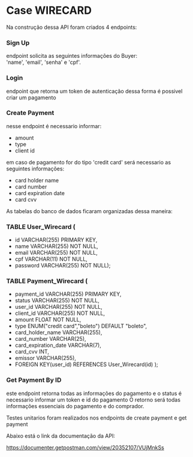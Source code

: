 # Case WIRECARD

Na construção dessa API foram criados 4 endpoints:
### Sign Up ### 
endpoint solicita as seguintes informações do Buyer:  
'name', 'email', 'senha' e  'cpf'. 
### Login ###
endpoint que retorna um token de autenticação
dessa forma é possivel criar um pagamento 
### Create Payment ###
nesse endpoint é necessario informar:
- amount
- type
- client id 

em caso de pagamento for do tipo 'credit card' será necessario as seguintes informações:
 - card holder name
 - card number
 - card expiration date
 - card cvv

 As tabelas do banco de dados ficaram organizadas dessa maneira:

### TABLE User_Wirecard (
- id VARCHAR(255) PRIMARY KEY,
- name VARCHAR(255) NOT NULL,
- email VARCHAR(255) NOT NULL,
- cpf VARCHAR(11) NOT NULL,
- password VARCHAR(255) NOT NULL);
### TABLE Payment_Wirecard (
- payment_id VARCHAR(255) PRIMARY KEY,
- status VARCHAR(255) NOT NULL,
- user_id VARCHAR(255) NOT NULL,
- client_id VARCHAR(255) NOT NULL,
- amount FLOAT NOT NULL,
- type ENUM("credit card","boleto") DEFAULT "boleto",
- card_holder_name VARCHAR(255),
- card_number VARCHAR(25),
- card_expiration_date VARCHAR(7),
- card_cvv INT,
- emissor VARCHAR(255),
- FOREIGN KEY(user_id) REFERENCES User_Wirecard(id)
);

### Get Payment By ID
este endpoint retorna todas as informações do pagamento e o status
é necessario informar um token e id do pagamento
O retorno será todas informações essenciais do pagamento e do comprador.

Testes unitarios foram realizados nos endpoints de create payment e get payment

Abaixo está o link da documentação da API:

https://documenter.getpostman.com/view/20352107/VUjMnkSs
